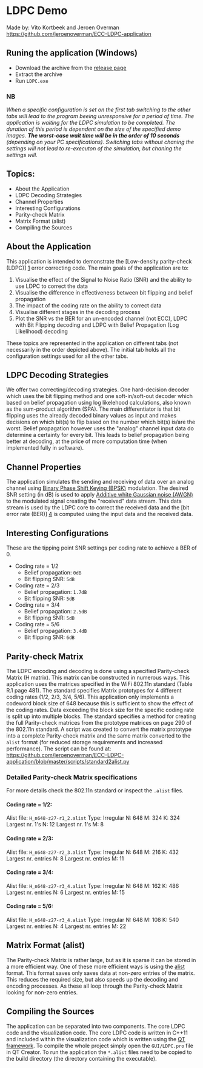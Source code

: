 # LDPC Demo
Made by: Vito Kortbeek and Jeroen Overman
https://github.com/jeroenoverman/ECC-LDPC-application

## Runing the application (Windows)
- Download the archive from the [release page](https://github.com/jeroenoverman/ECC-LDPC-application/releases)
- Extract the archive
- Run `LDPC.exe`

### NB
_When a specific configuration is set on the first tab switching to the other tabs will lead to the program beeing unresponsive for a period of time. The application is waiting for the LDPC simulation to be completed. The duration of this period is dependent on the size of the specified demo images. **The worst-case wait time will be in the order of 10 seconds** (depending on your PC specifications). Switching tabs without chaning the settings will not lead to re-executon of the simulation, but chaning the settings will._

## Topics:
* About the Application
* LDPC Decoding Strategies
* Channel Properties
* Interesting Configurations
* Parity-check Matrix
* Matrix Format (alist)
* Compiling the Sources

## About the Application
This application is intended to demonstrate the [Low-density parity-check (LDPC)] [1] error correcting code.
The main goals of the application are to:
1. Visualise the effect of the Signal to Noise Ratio (SNR) and the ability to use LDPC to correct the data
2. Visualise the difference in effectiveness between bit flipping and belief propagation
3. The impact of the coding rate on the ability to correct data
4. Visualise different stages in the decoding process
5. Plot the SNR vs the BER for an un-encoded channel (not ECC), LDPC with Bit Flipping decoding and LDPC with Belief Propagation (Log Likelihood) decoding

These topics are represented in the application on different tabs (not necessarily in the order depicted above). The initial tab holds all the configuration settings used for all the other tabs.

## LDPC Decoding Strategies
We offer two correcting/decoding strategies. One hard-decision decoder which uses the bit flipping method and one soft-in/soft-out decoder which based on belief propagation using log likelehood calculations, also known as the sum-product algorithm (SPA).
The main differentiator is that bit flipping uses the already decoded binary values as input and makes decisions on which bit(s) to flip based on the number which bit(s) is/are the worst. Belief propagation however uses the "analog" channel input data do determine a certainty for every bit. This leads to belief propagation being better at decoding, at the price of more computation time (when implemented fully in software).

## Channel Properties
The application simulates the sending and receiving of data over an analog channel using [Binary Phase Shift Keying (BPSK)][2] modulation. The desired SNR setting (in dB) is used to apply [Additive white Gaussian noise (AWGN)][3] to the modulated signal creating the "received" data stream. This data stream is used by the LDPC core to correct the received data and the [bit error rate (BER)] [4] is computed using the input data and the received data.

## Interesting Configurations
These are the tipping point SNR settings per coding rate to achieve a BER of 0.
- Coding rate = 1/2
    * Belief propagation: `0dB`
    * Bit flipping SNR: `5dB`
- Coding rate = 2/3
    * Belief propagation: `1.7dB`
    * Bit flipping SNR: `5dB`
- Coding rate = 3/4
    * Belief propagation: `2.5dB`
    * Bit flipping SNR: `5dB`
- Coding rate = 5/6
    * Belief propagation: `3.4dB`
    * Bit flipping SNR: `6dB`

## Parity-check Matrix
The LDPC encoding and decoding is done using a specified Parity-check Matrix (H matrix). This matrix can be constructed in numerous ways. This application uses the matrices specified in the WiFi 802.11n standard (Table R.1 page 481).
The standard specifies Matrix prototypes for 4 different coding rates (1/2, 2/3, 3/4, 5/6). This application only implements a codeword block size of 648 because this is sufficient to show the effect of the coding rates. Data exceeding the block size for the specific coding rate is split up into multiple blocks.
The standard specifies a method for creating the full Parity-check matrices from the prototype matrices on page 290 of the 802.11n standard. A script was created to convert the matrix prototype into a complete Parity-check matrix and the same matrix converted to the `alist` format (for reduced storage requirements and increased performance).
The script can be found at: https://github.com/jeroenoverman/ECC-LDPC-application/blob/master/scripts/standard2alist.py

### Detailed Parity-check Matrix specifications
For more details check the 802.11n standard or inspect the `.alist` files.
#### Coding rate = 1/2:
Alist file: `H_n648-z27-r1_2.alist`
Type: Irregular
N: 648
M: 324
K: 324
Largest nr. 1's N: 12
Largest nr. 1's M: 8

#### Coding rate = 2/3:
Alist file: `H_n648-z27-r2_3.alist`
Type: Irregular
N: 648
M: 216
K: 432
Largest nr. entries N: 8
Largest nr. entries M: 11

#### Coding rate = 3/4:
Alist file: `H_n648-z27-r3_4.alist`
Type: Irregular
N: 648
M: 162
K: 486
Largest nr. entries N: 6
Largest nr. entries M: 15

#### Coding rate = 5/6:
Alist file: `H_n648-z27-r3_4.alist`
Type: Irregular
N: 648
M: 108
K: 540
Largest nr. entries N: 4
Largest nr. entries M: 22

## Matrix Format (alist)
The Parity-check Matrix is rather large, but as it is sparse it can be stored in a more efficient way. One of these more efficient ways is using the [alist][5] format. This format saves only saves data at non-zero entries of the matrix. This reduces the required size, but also speeds up the decoding and encoding processes. As these all loop through the Parity-check Matrix looking for non-zero entries.

## Compiling the Sources
The application can be separated into two components. The core LDPC code and the visualization code.
The core LDPC code is written in C++11 and included within the visualization code which is written using the [QT framework][6].
To compile the whole project simply open the `GUI/LDPC.pro` file in QT Creator. To run the application the `*.alist` files need to be copied to the build directory (the directory containing the executable).

[1]: https://en.wikipedia.org/wiki/Low-density_parity-check_code
[2]: https://en.wikipedia.org/wiki/Phase-shift_keying
[3]: https://en.wikipedia.org/wiki/Additive_white_Gaussian_noise
[4]: https://en.wikipedia.org/wiki/Bit_error_rate
[5]: http://www.inference.org.uk/mackay/codes/alist.html
[6]: https://www.qt.io/
